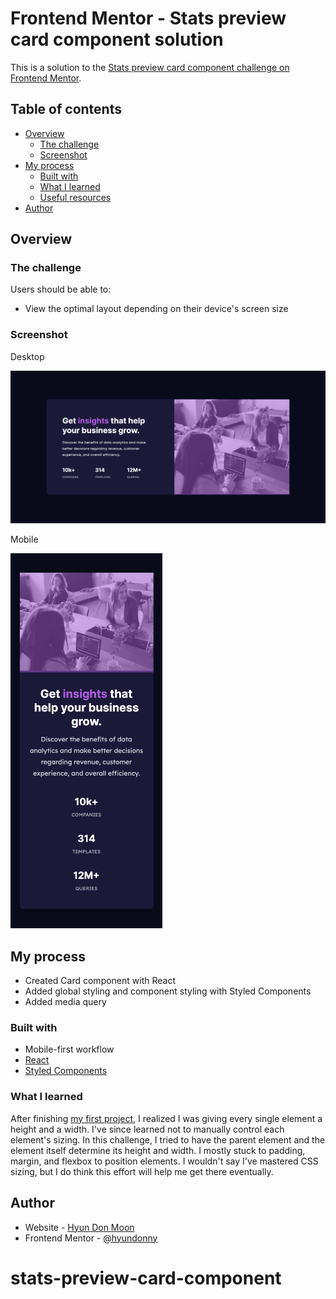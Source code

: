 # Frontend Mentor - Stats preview card component solution

This is a solution to the [Stats preview card component challenge on Frontend Mentor](https://www.frontendmentor.io/challenges/stats-preview-card-component-8JqbgoU62).

## Table of contents

- [Overview](#overview)
  - [The challenge](#the-challenge)
  - [Screenshot](#screenshot)
- [My process](#my-process)
  - [Built with](#built-with)
  - [What I learned](#what-i-learned)
  - [Useful resources](#useful-resources)
- [Author](#author)

## Overview

### The challenge

Users should be able to:

- View the optimal layout depending on their device's screen size

### Screenshot

Desktop

![](./src/screenshots/desktop.png)

Mobile

<img src="./src/screenshots/mobile.png" height="600" />

## My process

- Created Card component with React
- Added global styling and component styling with Styled Components
- Added media query

### Built with

- Mobile-first workflow
- [React](https://reactjs.org/)
- [Styled Components](https://styled-components.com/)

### What I learned

After finishing [my first project](https://tripus.me), I realized I was giving every single element a height and a width. I've since learned not to manually control each element's sizing. In this challenge, I tried to have the parent element and the element itself determine its height and width. I mostly stuck to padding, margin, and flexbox to position elements. I wouldn't say I've mastered CSS sizing, but I do think this effort will help me get there eventually.

## Author

- Website - [Hyun Don Moon](https://velog.io/@hyundonny)
- Frontend Mentor - [@hyundonny](https://www.frontendmentor.io/profile/hyundonny)

# stats-preview-card-component
